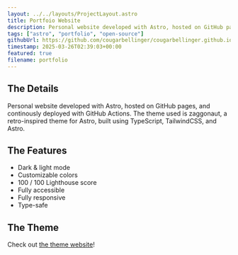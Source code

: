 ```yaml
---
layout: ../../layouts/ProjectLayout.astro
title: Portfoio Website
description: Personal website developed with Astro, hosted on GitHub pages, and continously deployed with GitHub Actions.
tags: ["astro", "portfolio", "open-source"]
githubUrl: https://github.com/cougarbellinger/cougarbellinger.github.io
timestamp: 2025-03-26T02:39:03+00:00
featured: true
filename: portfolio
---
```


## The Details
Personal website developed with Astro, hosted on GitHub pages, and continously deployed with GitHub Actions.
The theme used is zaggonaut, a retro-inspired theme for Astro, built using TypeScript, TailwindCSS, and Astro.

## The Features

- Dark & light mode
- Customizable colors
- 100 / 100 Lighthouse score
- Fully accessible
- Fully responsive
- Type-safe

## The Theme

Check out [the theme website](https://zaggonaut.dev)!